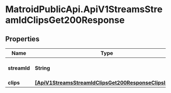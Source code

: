 # MatroidPublicApi.ApiV1StreamsStreamIdClipsGet200Response

## Properties

Name | Type | Description | Notes
------------ | ------------- | ------------- | -------------
**streamId** | **String** | Unique ID of the stream | [optional] 
**clips** | [**[ApiV1StreamsStreamIdClipsGet200ResponseClipsInner]**](ApiV1StreamsStreamIdClipsGet200ResponseClipsInner.md) |  | [optional] 



